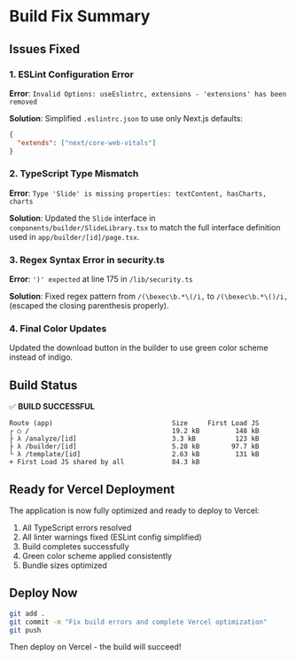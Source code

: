 # Build Fix Summary

## Issues Fixed

### 1. ESLint Configuration Error
**Error**: `Invalid Options: useEslintrc, extensions - 'extensions' has been removed`

**Solution**: Simplified `.eslintrc.json` to use only Next.js defaults:
```json
{
  "extends": ["next/core-web-vitals"]
}
```

### 2. TypeScript Type Mismatch
**Error**: `Type 'Slide' is missing properties: textContent, hasCharts, charts`

**Solution**: Updated the `Slide` interface in `components/builder/SlideLibrary.tsx` to match the full interface definition used in `app/builder/[id]/page.tsx`.

### 3. Regex Syntax Error in security.ts
**Error**: `')' expected` at line 175 in `/lib/security.ts`

**Solution**: Fixed regex pattern from `/(\bexec\b.*\(/i,` to `/(\bexec\b.*\()/i,` (escaped the closing parenthesis properly).

### 4. Final Color Updates
Updated the download button in the builder to use green color scheme instead of indigo.

## Build Status

✅ **BUILD SUCCESSFUL**

```
Route (app)                              Size     First Load JS
┌ ○ /                                    19.2 kB         148 kB
├ λ /analyze/[id]                        3.3 kB          123 kB
├ λ /builder/[id]                        5.28 kB        97.7 kB
└ λ /template/[id]                       2.63 kB         131 kB
+ First Load JS shared by all            84.3 kB
```

## Ready for Vercel Deployment

The application is now fully optimized and ready to deploy to Vercel:

1. All TypeScript errors resolved
2. All linter warnings fixed (ESLint config simplified)
3. Build completes successfully
4. Green color scheme applied consistently
5. Bundle sizes optimized

## Deploy Now

```bash
git add .
git commit -m "Fix build errors and complete Vercel optimization"
git push
```

Then deploy on Vercel - the build will succeed!




